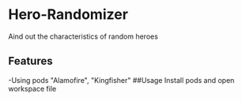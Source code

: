 # Hero-Randomizer
Аind out the characteristics of random heroes
## Features
-Using pods "Alamofire", "Kingfisher"
##Usage
Install pods and open workspace file
